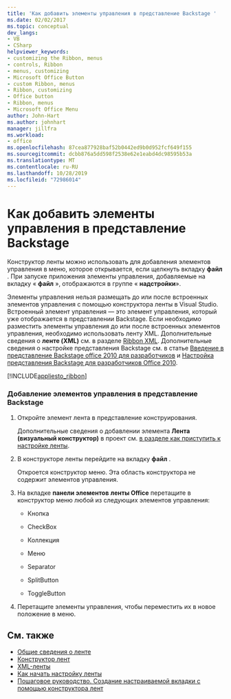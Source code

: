 ```yaml
---
title: 'Как добавить элементы управления в представление Backstage '
ms.date: 02/02/2017
ms.topic: conceptual
dev_langs:
- VB
- CSharp
helpviewer_keywords:
- customizing the Ribbon, menus
- controls, Ribbon
- menus, customizing
- Microsoft Office Button
- custom Ribbon, menus
- Ribbon, customizing
- Office button
- Ribbon, menus
- Microsoft Office Menu
author: John-Hart
ms.author: johnhart
manager: jillfra
ms.workload:
- office
ms.openlocfilehash: 87cea877928baf52b0442ed9b0d952fcf649f155
ms.sourcegitcommit: dcbb876a5dd598f2538e62e1eabd4dc98595b53a
ms.translationtype: MT
ms.contentlocale: ru-RU
ms.lasthandoff: 10/28/2019
ms.locfileid: "72986014"
---
```

# <a name="how-to-add-controls-to-the-backstage-view"></a>Как добавить элементы управления в представление Backstage
  Конструктор ленты можно использовать для добавления элементов управления в меню, которое открывается, если щелкнуть вкладку **файл** . При запуске приложения элементы управления, добавляемые на вкладку « **файл** », отображаются в группе « **надстройки**».

 Элементы управления нельзя размещать до или после встроенных элементов управления с помощью конструктора ленты в Visual Studio. Встроенный элемент управления — это элемент управления, который уже отображается в представлении Backstage. Если необходимо разместить элементы управления до или после встроенных элементов управления, необходимо использовать ленту XML. Дополнительные сведения о **ленте (XML)** см. в разделе [Ribbon XML](../vsto/ribbon-xml.md). Дополнительные сведения о настройке представления Backstage см. в статье [Введение в представление Backstage office 2010 для разработчиков](/previous-versions/office/developer/office-2010/ee691833(v=office.14)) и [Настройка представления Backstage для разработчиков Office 2010](/previous-versions/office/developer/office-2010/ee815851(v=office.14)).

 [!INCLUDE[appliesto_ribbon](../vsto/includes/appliesto-ribbon-md.md)]

### <a name="to-add-controls-to-backstage-view"></a>Добавление элементов управления в представление Backstage

1. Откройте элемент лента в представление конструирования.

     Дополнительные сведения о добавлении элемента **Лента (визуальный конструктор)** в проект см. [в разделе как приступить к настройке ленты](../vsto/how-to-get-started-customizing-the-ribbon.md).

2. В конструкторе ленты перейдите на вкладку **файл** .

     Откроется конструктор меню. Эта область конструктора не содержит элементов управления.

3. На вкладке **панели элементов** **ленты Office** перетащите в конструктор меню любой из следующих элементов управления:

    - Кнопка

    - CheckBox

    - Коллекция

    - Меню

    - Separator

    - SplitButton

    - ToggleButton

4. Перетащите элементы управления, чтобы переместить их в новое положение в меню.

## <a name="see-also"></a>См. также
- [Общие сведения о ленте](../vsto/ribbon-overview.md)
- [Конструктор лент](../vsto/ribbon-designer.md)
- [XML-ленты](../vsto/ribbon-xml.md)
- [Как начать настройку ленты](../vsto/how-to-get-started-customizing-the-ribbon.md)
- [Пошаговое руководство. Создание настраиваемой вкладки с помощью конструктора лент](../vsto/walkthrough-creating-a-custom-tab-by-using-the-ribbon-designer.md)
